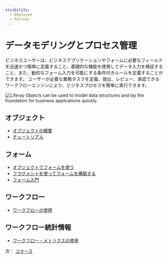 ```yaml
---
visibility:
  - Employee
  - Partner
---
```

# データモデリングとプロセス管理

ビジネスユーザーは、ビジネスアプリケーションやフォームに必要なフィールドを迅速かつ簡単に定義すること、基礎的な機能を使用してデータ入力を検証すること、また、動的なフォーム入力を可能にする条件付きルールを定義することができます。 ユーザーが必要な業務タスクを定義、提出、レビュー、承認できるワークフローエンジンにより、ビジネスプロセスを簡単に実行できます。

![Liferay Objects can be used to model data structures and lay the foundation for business applications quickly.](./data-modeling-and-process-management/images/01.png)

## オブジェクト

* [オブジェクトの概要](https://learn.liferay.com/w/dxp/building-applications/objects) 
* [チュートリアル](https://learn.liferay.com/w/dxp/building-applications/objects) 

## フォーム

* [オブジェクトでフォームを使う](https://learn.liferay.com/w/dxp/building-applications/objects/using-forms-with-objects) 
* [フラグメントを使ってフォームを構築する](https://learn.liferay.com/w/dxp/building-applications/objects/using-fragments-to-build-forms) 
* [フォーム入門](https://learn.liferay.com/w/dxp/process-automation/forms/introduction-to-forms) 

## ワークフロー

* [ワークフローの使用](https://learn.liferay.com/w/dxp/process-automation/workflow/using-workflows) 

## ワークフロー統計情報

* [ワークフロー・メトリクスの使用](https://learn.liferay.com/w/dxp/process-automation/workflow/using-workflows/using-workflow-metrics) 

次： [コマース](./commerce.md) 
